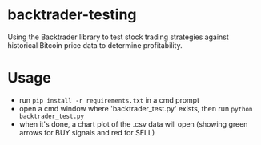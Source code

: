 # backtrader-testing
Using the Backtrader library to test stock trading strategies against historical Bitcoin price data to determine profitability.

# Usage
- run `pip install -r requirements.txt` in a cmd prompt
- open a cmd window where 'backtrader_test.py' exists, then run `python backtrader_test.py`
- when it's done, a chart plot of the .csv data will open (showing green arrows for BUY signals and red for SELL)
